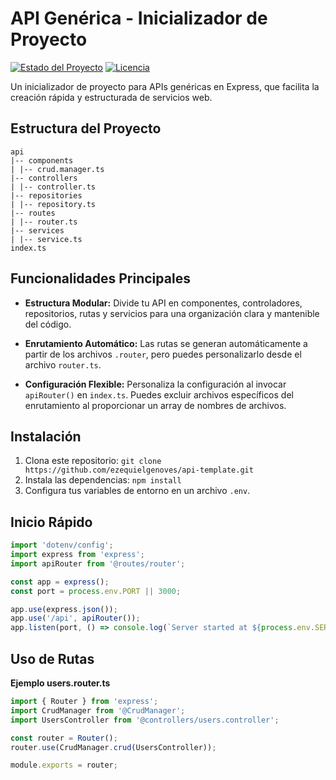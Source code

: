 # API Genérica - Inicializador de Proyecto

[![Estado del Proyecto](https://img.shields.io/badge/Estado-En%20Desarrollo-yellow)](https://github.com/ezequielgenoves/api-template)
[![Licencia](https://img.shields.io/badge/Licencia-MIT-blue.svg)](https://opensource.org/licenses/MIT)

Un inicializador de proyecto para APIs genéricas en Express, que facilita la creación rápida y estructurada de servicios web.

## Estructura del Proyecto
```
api
|-- components
| |-- crud.manager.ts
|-- controllers
| |-- controller.ts
|-- repositories
| |-- repository.ts
|-- routes
| |-- router.ts
|-- services
| |-- service.ts
index.ts
```
## Funcionalidades Principales

- **Estructura Modular:** Divide tu API en componentes, controladores, repositorios, rutas y servicios para una organización clara y mantenible del código.

- **Enrutamiento Automático:** Las rutas se generan automáticamente a partir de los archivos `.router`, pero puedes personalizarlo desde el archivo `router.ts`.

- **Configuración Flexible:** Personaliza la configuración al invocar `apiRouter()` en `index.ts`. Puedes excluir archivos específicos del enrutamiento al proporcionar un array de nombres de archivos.

## Instalación

1. Clona este repositorio: `git clone https://github.com/ezequielgenoves/api-template.git`
2. Instala las dependencias: `npm install`
3. Configura tus variables de entorno en un archivo `.env`.

## Inicio Rápido

```typescript
import 'dotenv/config';
import express from 'express';
import apiRouter from '@routes/router';

const app = express();
const port = process.env.PORT || 3000;

app.use(express.json());
app.use('/api', apiRouter());
app.listen(port, () => console.log(`Server started at ${process.env.SERVER_URL}!`));
```

## Uso de Rutas
**Ejemplo users.router.ts**
```typescript
import { Router } from 'express';
import CrudManager from '@CrudManager';
import UsersController from '@controllers/users.controller';

const router = Router();
router.use(CrudManager.crud(UsersController));

module.exports = router;
```
